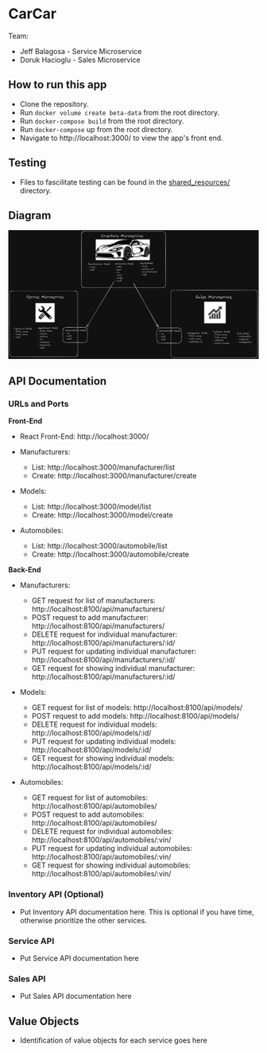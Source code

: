 # CarCar

Team:

- Jeff Balagosa - Service Microservice
- Doruk Hacioglu - Sales Microservice

## How to run this app

- Clone the repository.
- Run `docker volume create beta-data` from the root directory.
- Run `docker-compose build` from the root directory.
- Run `docker-compose` up from the root directory.
- Navigate to http://localhost:3000/ to view the app's front end.

## Testing

- Files to fascilitate testing can be found in the [shared_resources/](./shared_resources/) directory.

## Diagram

![Diagram](./shared_resources/model_diagram.png)

## API Documentation

### URLs and Ports

**Front-End**

- React Front-End: http://localhost:3000/

- Manufacturers:

  - List: http://localhost:3000/manufacturer/list
  - Create: http://localhost:3000/manufacturer/create

- Models:

  - List: http://localhost:3000/model/list
  - Create: http://localhost:3000/model/create

- Automobiles:
  - List: http://localhost:3000/automobile/list
  - Create: http://localhost:3000/automobile/create

**Back-End**

- Manufacturers:

  - GET request for list of manufacturers: http://localhost:8100/api/manufacturers/
  - POST request to add manufacturer: http://localhost:8100/api/manufacturers/
  - DELETE request for individual manufacturer: http://localhost:8100/api/manufacturers/:id/
  - PUT request for updating individual manufacturer: http://localhost:8100/api/manufacturers/:id/
  - GET request for showing individual manufacturer: http://localhost:8100/api/manufacturers/:id/

- Models:

  - GET request for list of models: http://localhost:8100/api/models/
  - POST request to add models: http://localhost:8100/api/models/
  - DELETE request for individual models: http://localhost:8100/api/models/:id/
  - PUT request for updating individual models: http://localhost:8100/api/models/:id/
  - GET request for showing individual models: http://localhost:8100/api/models/:id/

- Automobiles:

  - GET request for list of automobiles: http://localhost:8100/api/automobiles/
  - POST request to add automobiles: http://localhost:8100/api/automobiles/
  - DELETE request for individual automobiles: http://localhost:8100/api/automobiles/:vin/
  - PUT request for updating individual automobiles: http://localhost:8100/api/automobiles/:vin/
  - GET request for showing individual automobiles: http://localhost:8100/api/automobiles/:vin/

### Inventory API (Optional)

- Put Inventory API documentation here. This is optional if you have time, otherwise prioritize the other services.

### Service API

- Put Service API documentation here

### Sales API

- Put Sales API documentation here

## Value Objects

- Identification of value objects for each service goes here
